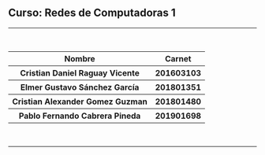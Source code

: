 ##  Curso: Redes de Computadoras 1

<hr>
<br>
<div>
    <table>
        <tr>
            <th>Nombre</th>
            <th>Carnet</th>
        </tr>
        <tr>
            <th>Cristian Daniel Raguay Vicente</th>
            <th>201603103</th>
        </tr>
        <tr>
            <th>Elmer Gustavo Sánchez García</th>
            <th>201801351</th>
        </tr>
        <tr>
            <th>Cristian Alexander Gomez Guzman</th>
            <th>201801480</th>
        </tr>
        <tr>
            <th>Pablo Fernando Cabrera Pineda</th>
            <th>201901698</th>
        </tr>
    </table>
</div>
<br>
<hr>
